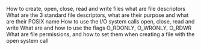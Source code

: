 How to create, open, close, read and write files
what are file descriptors
What are the 3 standard file descriptors, what are their purpose and what are their POSIX name
How to use the I/O system calls open, close, read and write
What are and how to use the flags O_RDONLY, O_WRONLY, O_RDWR
What are file permissions, and how to set them when creating a file with the open system call
